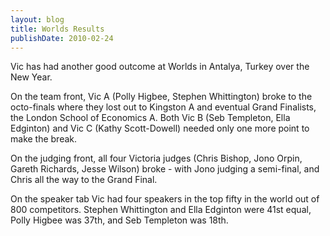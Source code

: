 ```yaml
---
layout: blog
title: Worlds Results
publishDate: 2010-02-24
---
```

Vic has had another good outcome at Worlds in Antalya, Turkey over the New Year.

On the team front, Vic A (Polly Higbee, Stephen Whittington) broke to the octo-finals where they lost out to Kingston A and eventual Grand  Finalists, the London School of Economics A. Both Vic B (Seb Templeton,  Ella Edginton) and Vic C (Kathy Scott-Dowell) needed only one more point to make the break.

On the judging front, all four Victoria judges (Chris Bishop, Jono Orpin, Gareth Richards, Jesse Wilson) broke - with Jono judging a semi-final, and Chris all the way to the Grand Final.

On the speaker tab Vic had four speakers in the top fifty in the world out of 800 competitors. Stephen Whittington and Ella Edginton were 41st equal, Polly Higbee was 37th, and Seb Templeton was 18th.
